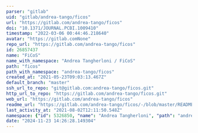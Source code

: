 ```yaml
---
parser: "gitlab"
uid: "gitlab/andrea-tango/ficos"
url: "https://gitlab.com/andrea-tango/ficos"
doi: "10.1371/JOURNAL.PCBI.1009410"
timestamp: "2022-03-06 00:44:46.218640"
avatar: "https://gitlab.comNone"
repo_url: "https://gitlab.com/andrea-tango/ficos"
id: 26857437
name: "FiCoS"
name_with_namespace: "Andrea Tangherloni / FiCoS"
path: "ficos"
path_with_namespace: "andrea-tango/ficos"
created_at: "2021-05-23T09:03:13.467Z"
default_branch: "master"
ssh_url_to_repo: "git@gitlab.com:andrea-tango/ficos.git"
http_url_to_repo: "https://gitlab.com/andrea-tango/ficos.git"
web_url: "https://gitlab.com/andrea-tango/ficos"
readme_url: "https://gitlab.com/andrea-tango/ficos/-/blob/master/README.md"
last_activity_at: "2021-08-02T12:11:50.548Z"
namespace: {"id": 5326850, "name": "Andrea Tangherloni", "path": "andrea-tango", "kind": "user", "full_path": "andrea-tango", "parent_id": null, "avatar_url": "/uploads/-/system/user/avatar/4076783/avatar.png", "web_url": "https://gitlab.com/andrea-tango"}
date: "2024-11-23 14:26:28.149304"
---
```

